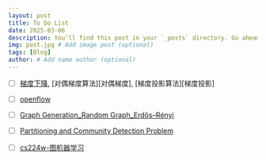 ```yaml
---
layout: post
title: To Do List
date: 2025-03-06
description: You’ll find this post in your `_posts` directory. Go ahead and edit it and re-build the site to see your changes. # Add post description (optional)
img: post.jpg # Add image post (optional)
tags: [Blog]
author: # Add name author (optional)
---
```


- [ ] [梯度下降][梯度下降], [对偶梯度算法][对偶梯度], [梯度投影算法][梯度投影]
- [ ] [openflow][openflow]
- [ ] [Graph Generation_Random Graph_Erdős–Rényi][Erdős–Rényi]
- [ ] [Partitioning and Community Detection Problem][Partitioning n Community Detection]
- [ ] [cs224w-图机器学习][图机器学习]


[梯度下降]: https://www.cnblogs.com/pinard/p/5970503.html,https://www.bilibili.com/video/BV18g4y1C7PJ/?spm_id_from=333.337.search-card.all.click&vd_source=569a11fcd7c28ff3a6a10ea6d33ccb89
[openflow]: https://github.com/mininet/openflow-tutorial/wiki
[Erdős–Rényi]: https://wenku.csdn.net/column/3gijantwp0
[Partitioning n Community Detection]: https://blog.csdn.net/PolarisRisingWar/article/details/119277189
[图机器学习]: https://web.stanford.edu/class/cs224w/index.html